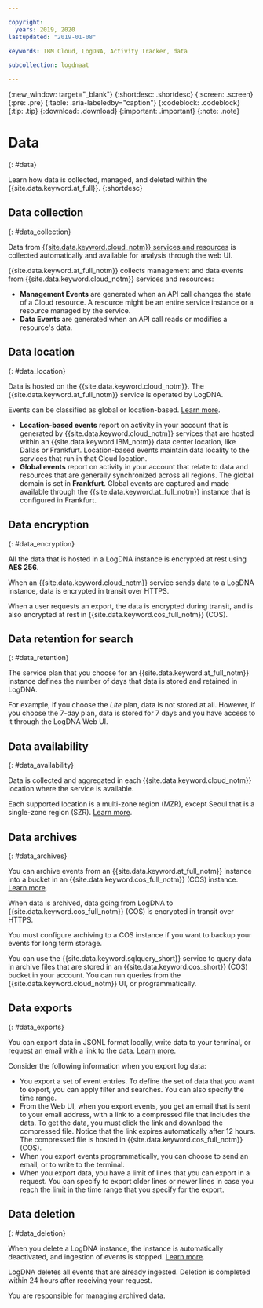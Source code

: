 ```yaml
---

copyright:
  years: 2019, 2020
lastupdated: "2019-01-08"

keywords: IBM Cloud, LogDNA, Activity Tracker, data

subcollection: logdnaat

---
```


{:new_window: target="_blank"}
{:shortdesc: .shortdesc}
{:screen: .screen}
{:pre: .pre}
{:table: .aria-labeledby="caption"}
{:codeblock: .codeblock}
{:tip: .tip}
{:download: .download}
{:important: .important}
{:note: .note}

# Data
{: #data}

Learn how data is collected, managed, and deleted within the {{site.data.keyword.at_full}}.
{:shortdesc}


## Data collection
{: #data_collection}

Data from [{{site.data.keyword.cloud_notm}} services and resources](/docs/services/Activity-Tracker-with-LogDNA?topic=logdnaat-cloud_services) is collected automatically and available for analysis through the web UI. 

{{site.data.keyword.at_full_notm}} collects management and data events from {{site.data.keyword.cloud_notm}} services and resources: 
* **Management Events** are generated when an API call changes the state of a Cloud resource. A resource might be an entire service instance or a resource managed by the service. 
* **Data Events** are generated when an API call reads or modifies a resource's data. 


## Data location
{: #data_location}

Data is hosted on the {{site.data.keyword.cloud_notm}}. The {{site.data.keyword.at_full_notm}} service is operated by LogDNA.

Events can be classified as global or location-based. [Learn more](/docs/services/Activity-Tracker-with-LogDNA?topic=logdnaat-monitor_events#mon_def_event_type).
* **Location-based events** report on activity in your account that is generated by {{site.data.keyword.cloud_notm}} services that are hosted within an {{site.data.keyword.IBM_notm}} data center location, like Dallas or Frankfurt. Location-based events maintain data locality to the services that run in that Cloud location.
* **Global events** report on activity in your account that relate to data and resources that are generally synchronized across all regions. The global domain is set in **Frankfurt**. Global events are captured and made available through the {{site.data.keyword.at_full_notm}} instance that is configured in Frankfurt.


## Data encryption
{: #data_encryption}

All the data that is hosted in a LogDNA instance is encrypted at rest using **AES 256**.

When an {{site.data.keyword.cloud_notm}} service sends data to a LogDNA instance, data is encrypted in transit over HTTPS.

When a user requests an export, the data is encrypted during transit, and is also encrypted at rest in {{site.data.keyword.cos_full_notm}} (COS).


## Data retention for search
{: #data_retention}

The service plan that you choose for an {{site.data.keyword.at_full_notm}} instance defines the number of days that data is stored and retained in LogDNA. 

For example, if you choose the *Lite* plan, data is not stored at all. However, if you choose the 7-day plan, data is stored for 7 days and you have access to it through the LogDNA Web UI.



## Data availability
{: #data_availability}

Data is collected and aggregated in each {{site.data.keyword.cloud_notm}} location where the service is available. 

Each supported location is a multi-zone region (MZR), except Seoul that is a single-zone region (SZR). [Learn more](/docs/services/Activity-Tracker-with-LogDNA?topic=logdnaat-regions).

## Data archives
{: #data_archives}

You can archive events from an {{site.data.keyword.at_full_notm}} instance into a bucket in an {{site.data.keyword.cos_full_notm}} (COS) instance. [Learn more](/docs/services/Activity-Tracker-with-LogDNA?topic=logdnaat-archiving).

When data is archived, data going from LogDNA to {{site.data.keyword.cos_full_notm}} (COS) is encrypted in transit over HTTPS.

You must configure archiving to a COS instance if you want to backup your events for long term storage.

You can use the {{site.data.keyword.sqlquery_short}} service to query data in archive files that are stored in an {{site.data.keyword.cos_short}} (COS) bucket in your account. You can run queries from the {{site.data.keyword.cloud_notm}} UI, or programmatically.

## Data exports
{: #data_exports}

You can export data in JSONL format locally, write data to your terminal, or request an email with a link to the data. [Learn more](/docs/services/Activity-Tracker-with-LogDNA?topic=logdnaat-export).

Consider the following information when you export log data:
* You export a set of event entries. To define the set of data that you want to export, you can apply filter and searches. You can also specify the time range. 
* From the Web UI, when you export events, you get an email that is sent to your email address, with a link to a compressed file that includes the data. To get the data, you must click the link and download the compressed file. Notice that the link expires automatically after 12 hours. The compressed file is hosted in {{site.data.keyword.cos_full_notm}} (COS).
* When you export events programmatically, you can choose to send an email, or to write to the terminal.
* When you export data, you have a limit of lines that you can export in a request. You can specify to export older lines or newer lines in case you reach the limit in the time range that you specify for the export.


## Data deletion
{: #data_deletion}

When you delete a LogDNA instance, the instance is automatically deactivated, and ingestion of events is stopped. [Learn more](/docs/services/Activity-Tracker-with-LogDNA?topic=logdnaat-remove).

LogDNA deletes all events that are already ingested. Deletion is completed within 24 hours after receiving your request.

You are responsible for managing archived data. 


